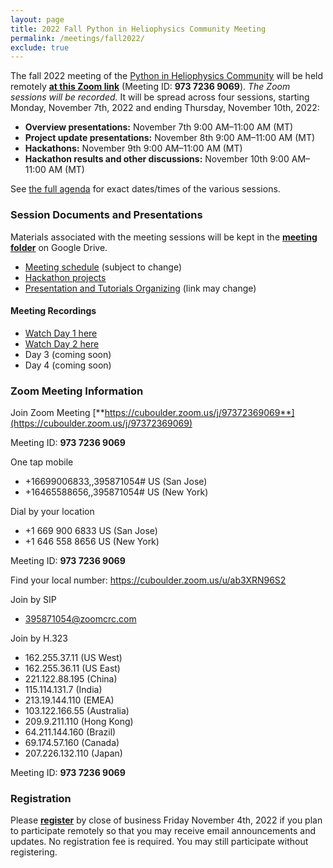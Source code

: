```yaml
---
layout: page
title: 2022 Fall Python in Heliophysics Community Meeting
permalink: /meetings/fall2022/
exclude: true
---
```


The fall 2022 meeting of the [Python in Heliophysics Community](http://heliopython.org) will be held remotely [**at this Zoom link**](https://cuboulder.zoom.us/j/97372369069) (Meeting ID: **973 7236 9069**). _The Zoom sessions will be recorded._ It will be spread across four sessions, starting Monday, November 7th, 2022 and ending Thursday, November 10th, 2022:

 - **Overview presentations:** November 7th 9:00 AM–11:00 AM (MT)
 - **Project update presentations:** November 8th 9:00 AM–11:00 AM (MT)
 - **Hackathons:** November 9th 9:00 AM–11:00 AM (MT)
 - **Hackathon results and other discussions:** November 10th 9:00 AM–11:00 AM (MT)

See [the full agenda](https://docs.google.com/spreadsheets/d/1vLrhzk_-hEfsZotOZypZtMPG6Vq1PvfP/edit#gid=1340464101) for exact dates/times of the various sessions.

### Session Documents and Presentations

Materials associated with the meeting sessions will be kept in the [**meeting folder**](https://drive.google.com/drive/u/0/folders/193ekRMe7TlcSnrlWrxkyHwu45VlOwurX) on Google Drive.

 - [Meeting schedule](https://docs.google.com/spreadsheets/d/1vLrhzk_-hEfsZotOZypZtMPG6Vq1PvfP/edit#gid=1340464101) (subject to change)
 - [Hackathon projects](https://docs.google.com/spreadsheets/d/1SZogJukReYqAVLt59WkdFzSznx5OetSv/edit?usp=sharing)
 - [Presentation and Tutorials Organizing](https://docs.google.com/spreadsheets/d/1vLrhzk_-hEfsZotOZypZtMPG6Vq1PvfP/edit#gid=1340464101) (link may change)

#### Meeting Recordings

 - [Watch Day 1 here](https://o365coloradoedu-my.sharepoint.com/:v:/g/personal/juba8233_colorado_edu/EeSZu6_9detPju_wXXQ1joIBf6kVeCge2INtys3ACzGYNw?e=VGp2Rm)
 - [Watch Day 2 here](https://o365coloradoedu-my.sharepoint.com/:v:/g/personal/juba8233_colorado_edu/EaHvg0_Zv6BDnWfyvnbAfBkBtCjQkv8-q-JtbjYIQ07fOg?e=iuWo1B)
 - Day 3 (coming soon)
 - Day 4 (coming soon)

### Zoom Meeting Information

Join Zoom Meeting
[**https://cuboulder.zoom.us/j/97372369069**](https://cuboulder.zoom.us/j/97372369069)

Meeting ID: **973 7236 9069**

One tap mobile
 - +16699006833,,395871054# US (San Jose)
 - +16465588656,,395871054# US (New York)

Dial by your location
 - +1 669 900 6833 US (San Jose)
 - +1 646 558 8656 US (New York)

Meeting ID: **973 7236 9069**

Find your local number: https://cuboulder.zoom.us/u/ab3XRN96S2

Join by SIP
 - 395871054@zoomcrc.com

Join by H.323
 - 162.255.37.11 (US West)
 - 162.255.36.11 (US East)
 - 221.122.88.195 (China)
 - 115.114.131.7 (India)
 - 213.19.144.110 (EMEA)
 - 103.122.166.55 (Australia)
 - 209.9.211.110 (Hong Kong)
 - 64.211.144.160 (Brazil)
 - 69.174.57.160 (Canada)
 - 207.226.132.110 (Japan)

Meeting ID: **973 7236 9069**

### Registration

Please [**register**](https://forms.gle/XE5yzbVUAAjUoZTEA) by close of business Friday November 4th, 2022 if you plan to participate remotely so that you may receive email announcements and updates.  No registration fee is required.  You may still participate without registering.
